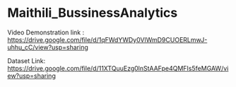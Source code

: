 # Maithili_BussinessAnalytics
Video Demonstration link :
https://drive.google.com/file/d/1qFWdYWDy0VlWmD9CUOERLmwJ-uhhu_cC/view?usp=sharing


Dataset Link:
https://drive.google.com/file/d/11XTQuuEzg0lnStAAFpe4QMFIs5feMGAW/view?usp=sharing
